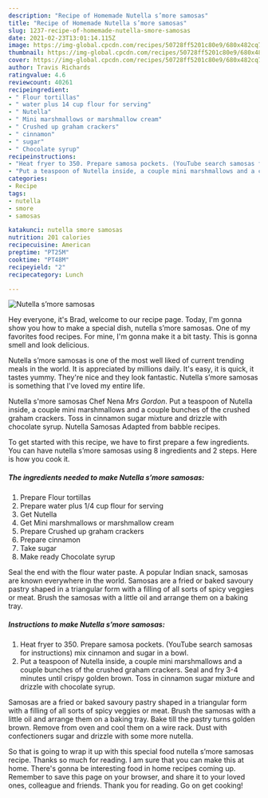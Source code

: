 ```yaml
---
description: "Recipe of Homemade Nutella s’more samosas"
title: "Recipe of Homemade Nutella s’more samosas"
slug: 1237-recipe-of-homemade-nutella-smore-samosas
date: 2021-02-23T13:01:14.115Z
image: https://img-global.cpcdn.com/recipes/50728ff5201c80e9/680x482cq70/nutella-smore-samosas-recipe-main-photo.jpg
thumbnail: https://img-global.cpcdn.com/recipes/50728ff5201c80e9/680x482cq70/nutella-smore-samosas-recipe-main-photo.jpg
cover: https://img-global.cpcdn.com/recipes/50728ff5201c80e9/680x482cq70/nutella-smore-samosas-recipe-main-photo.jpg
author: Travis Richards
ratingvalue: 4.6
reviewcount: 40261
recipeingredient:
- " Flour tortillas"
- " water plus 14 cup flour for serving"
- " Nutella"
- " Mini marshmallows or marshmallow cream"
- " Crushed up graham crackers"
- " cinnamon"
- " sugar"
- " Chocolate syrup"
recipeinstructions:
- "Heat fryer to 350. Prepare samosa pockets. (YouTube search samosas for instructions) mix cinnamon and sugar in a bowl."
- "Put a teaspoon of Nutella inside, a couple mini marshmallows and a couple bunches of the crushed graham crackers. Seal and fry 3-4 minutes until crispy golden brown. Toss in cinnamon sugar mixture and drizzle with chocolate syrup."
categories:
- Recipe
tags:
- nutella
- smore
- samosas

katakunci: nutella smore samosas 
nutrition: 201 calories
recipecuisine: American
preptime: "PT25M"
cooktime: "PT48M"
recipeyield: "2"
recipecategory: Lunch

---
```



![Nutella s’more samosas](https://img-global.cpcdn.com/recipes/50728ff5201c80e9/680x482cq70/nutella-smore-samosas-recipe-main-photo.jpg)

Hey everyone, it's Brad, welcome to our recipe page. Today, I'm gonna show you how to make a special dish, nutella s’more samosas. One of my favorites food recipes. For mine, I'm gonna make it a bit tasty. This is gonna smell and look delicious.

Nutella s’more samosas is one of the most well liked of current trending meals in the world. It is appreciated by millions daily. It's easy, it is quick, it tastes yummy. They're nice and they look fantastic. Nutella s’more samosas is something that I've loved my entire life.

Nutella s&#39;more samosas Chef Nena *Mrs Gordon*. Put a teaspoon of Nutella inside, a couple mini marshmallows and a couple bunches of the crushed graham crackers. Toss in cinnamon sugar mixture and drizzle with chocolate syrup. Nutella Samosas Adapted from babble recipes.


To get started with this recipe, we have to first prepare a few ingredients. You can have nutella s’more samosas using 8 ingredients and 2 steps. Here is how you cook it.

<!--inarticleads1-->

##### The ingredients needed to make Nutella s’more samosas:

1. Prepare  Flour tortillas
1. Prepare  water plus 1/4 cup flour for serving
1. Get  Nutella
1. Get  Mini marshmallows or marshmallow cream
1. Prepare  Crushed up graham crackers
1. Prepare  cinnamon
1. Take  sugar
1. Make ready  Chocolate syrup


Seal the end with the flour water paste. A popular Indian snack, samosas are known everywhere in the world. Samosas are a fried or baked savoury pastry shaped in a triangular form with a filling of all sorts of spicy veggies or meat. Brush the samosas with a little oil and arrange them on a baking tray. 

<!--inarticleads2-->

##### Instructions to make Nutella s’more samosas:

1. Heat fryer to 350. Prepare samosa pockets. (YouTube search samosas for instructions) mix cinnamon and sugar in a bowl.
1. Put a teaspoon of Nutella inside, a couple mini marshmallows and a couple bunches of the crushed graham crackers. Seal and fry 3-4 minutes until crispy golden brown. Toss in cinnamon sugar mixture and drizzle with chocolate syrup.


Samosas are a fried or baked savoury pastry shaped in a triangular form with a filling of all sorts of spicy veggies or meat. Brush the samosas with a little oil and arrange them on a baking tray. Bake till the pastry turns golden brown. Remove from oven and cool them on a wire rack. Dust with confectioners sugar and drizzle with some more nutella. 

So that is going to wrap it up with this special food nutella s’more samosas recipe. Thanks so much for reading. I am sure that you can make this at home. There's gonna be interesting food in home recipes coming up. Remember to save this page on your browser, and share it to your loved ones, colleague and friends. Thank you for reading. Go on get cooking!
